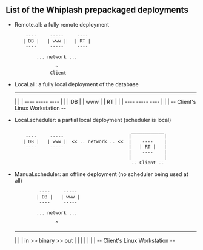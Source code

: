 List of the Whiplash prepackaged deployments
--------------------------------------------

- Remote.all: a fully remote deployment

          ----     -----     ----
         | DB |   | www |   | RT |
          ----     -----     ----
       
              ... network ...
       
                     ^
                   Client

- Local.all: a fully local deployment of the database

     _______________________________
    |                                |
    |     ----     -----     ----    |
    |    | DB |   | www |   | RT |   |
    |     ----     -----     ----    |
    |                                |
     -- Client's Linux Workstation --


- Local.scheduler: a partial local deployment (scheduler is local)

                                                 ____________
          ----     -----                        |            | 
         | DB |   | www |  << .. network .. <<  |    ----    | 
          ----     -----                        |   | RT |   | 
                                                |    ----    | 
                                                |            | 
                                                 -- Client --  


- Manual.scheduler: an offline deployment (no scheduler being used at all)

               ----     ----- 
              | DB |   | www |
               ----     ----- 
       
              ... network ...
       
                     ^
     _______________________________
    |                                |
    |          in >> binary >> out   |
    |                                |
    |                                |
    |                                |
     -- Client's Linux Workstation --

